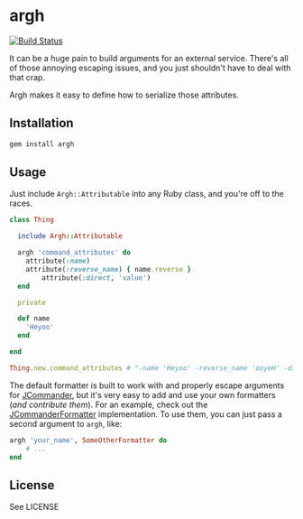 # argh

[![Build Status](https://secure.travis-ci.org/broadstreetads/argh.png)](http://travis-ci.org/broadstreetads/argh)

It can be a huge pain to build arguments for an external service.
There's all of those annoying escaping issues, and you just shouldn't
have to deal with that crap.

Argh makes it easy to define how to serialize those attributes.

## Installation

``` bash
gem install argh
```

## Usage

Just include `Argh::Attributable` into any Ruby class, and you're off to
the races.

``` ruby
class Thing

  include Argh::Attributable

  argh 'command_attributes' do
    attribute(:name)
    attribute(:reverse_name) { name.reverse }
		attribute(:direct, 'value')
  end

  private

  def name
    'Heyoo'
  end

end

Thing.new.command_attributes # "-name 'Heyoo' -reverse_name 'ooyeH' -direct 'value'"
```

The default formatter is built to work
with and properly escape arguments for [JCommander](http://jcommander.org/),
but it's very easy to add and use your own formatters (_and contribute them_).  For an example,
check out the [JCommanderFormatter](https://github.com/broadstreetads/argh/blob/master/lib/argh/formatters/jcommander_formatter.rb)
implementation.  To use them, you can just pass a second argument to `argh`,
like:

``` ruby
argh 'your_name', SomeOtherFormatter do
	# ...
end
```

## License

See LICENSE
